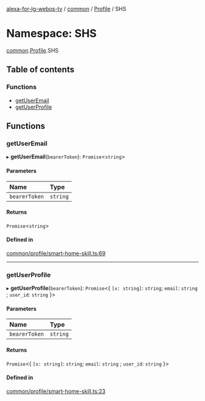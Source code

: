 [alexa-for-lg-webos-tv](../README.md) / [common](common.md) / [Profile](common.Profile.md) / SHS

# Namespace: SHS

[common](common.md).[Profile](common.Profile.md).SHS

## Table of contents

### Functions

- [getUserEmail](common.Profile.SHS.md#getuseremail)
- [getUserProfile](common.Profile.SHS.md#getuserprofile)

## Functions

### getUserEmail

▸ **getUserEmail**(`bearerToken`): `Promise`\<`string`\>

#### Parameters

| Name | Type |
| :------ | :------ |
| `bearerToken` | `string` |

#### Returns

`Promise`\<`string`\>

#### Defined in

[common/profile/smart-home-skill.ts:69](https://github.com/pebender/alexa-for-lg-webos-tv/blob/ed6e832de9301ef89b625820a22ad4e5b6c0e1d9/src/common/profile/smart-home-skill.ts#L69)

___

### getUserProfile

▸ **getUserProfile**(`bearerToken`): `Promise`\<\{ `[x: string]`: `string`; `email`: `string` ; `user_id`: `string`  }\>

#### Parameters

| Name | Type |
| :------ | :------ |
| `bearerToken` | `string` |

#### Returns

`Promise`\<\{ `[x: string]`: `string`; `email`: `string` ; `user_id`: `string`  }\>

#### Defined in

[common/profile/smart-home-skill.ts:23](https://github.com/pebender/alexa-for-lg-webos-tv/blob/ed6e832de9301ef89b625820a22ad4e5b6c0e1d9/src/common/profile/smart-home-skill.ts#L23)

